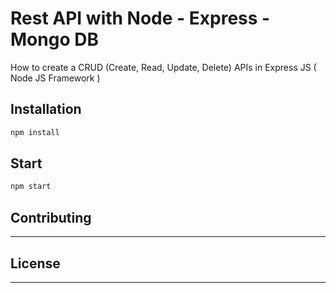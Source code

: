 # Rest API with Node - Express - Mongo DB

How to create a CRUD (Create, Read, Update, Delete) APIs in Express JS ( Node JS Framework )

## Installation


```bash
npm install
```

## Start

```bash
npm start
```

## Contributing
------

## License
------